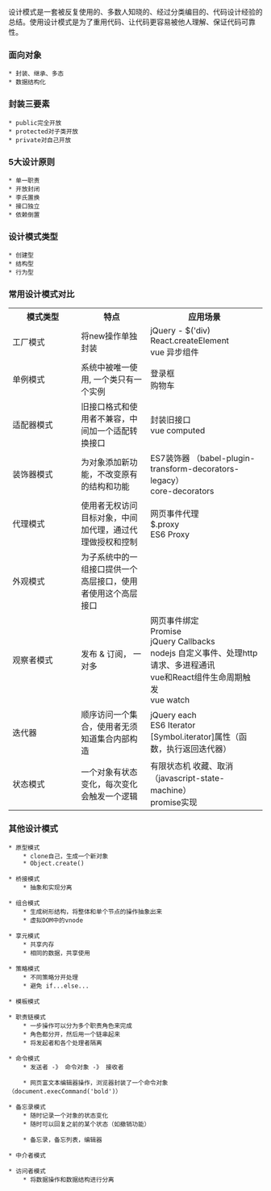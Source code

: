 设计模式是一套被反复使用的、多数人知晓的、经过分类编目的、代码设计经验的总结。使用设计模式是为了重用代码、让代码更容易被他人理解、保证代码可靠性。



### 面向对象
    * 封装、继承、多态
    * 数据结构化

### 封装三要素
    * public完全开放
    * protected对子类开放
    * private对自己开放

###  5大设计原则
    * 单一职责
    * 开放封闭
    * 李氏置换
    * 接口独立
    * 依赖倒置


###  设计模式类型
    * 创建型
    * 结构型
    * 行为型


### 常用设计模式对比
<table>
<tr>
 <th width="120">模式类型</th>
 <th>特点</th>
  <th>应用场景</th>
</tr>
<tr>
  <td>工厂模式</td>
  <td>将new操作单独封装</td>
  <td>jQuery - $('div)<br>
      React.createElement<br>
      vue 异步组件<br></td>
</tr>
<tr>
  <td>单例模式</td>
  <td> 系统中被唯一使用, 一个类只有一个实例</td>
  <td>登录框<br>
          购物车</td>
</tr>
<tr>
  <td>适配器模式</td>
  <td>旧接口格式和使用者不兼容，中间加一个适配转换接口  </td>
  <td>封装旧接口<br>
           vue computed</td>
</tr>
<tr>
  <td>装饰器模式</td>
  <td>   为对象添加新功能，不改变原有的结构和功能</td>
  <td>     ES7装饰器 （babel-plugin-transform-decorators-legacy）<br>
         core-decorators</td>
</tr>
<tr>
  <td>代理模式</td>
  <td> 使用者无权访问目标对象，中间加代理，通过代理做授权和控制 </td>
  <td> 网页事件代理<br>
                 $.proxy<br>
                 ES6 Proxy</td>
</tr>
<tr>
  <td>外观模式</td>
  <td>为子系统中的一组接口提供一个高层接口，使用者使用这个高层接口</td>
  <td></td>
</tr>
<tr>
  <td>观察者模式</td>
  <td>   发布 & 订阅， 一对多</td>
  <td>  网页事件绑定<br>
               Promise<br>
               jQuery Callbacks<br>
               nodejs 自定义事件、处理http请求、多进程通讯<br>
               vue和React组件生命周期触发<br>
               vue watch</td>
</tr>
<tr>
  <td>迭代器</td>
  <td>  顺序访问一个集合，使用者无须知道集合内部构造</td>
  <td> jQuery each<br>
              ES6 Iterator [Symbol.iterator]属性（函数，执行返回迭代器）</td>
</tr>
<tr>
  <td>状态模式</td>
  <td> 一个对象有状态变化，每次变化会触发一个逻辑
  </td>
  <td>  有限状态机 收藏、取消（javascript-state-machine）<br>
         promise实现</td>
</tr>
</table>

   


  

### 其他设计模式

    * 原型模式
        * clone自己，生成一个新对象
        * Object.create()
    
    * 桥接模式
        * 抽象和实现分离
    
    * 组合模式
        * 生成树形结构，将整体和单个节点的操作抽象出来
        * 虚拟DOM中的vnode
    
    * 享元模式
        * 共享内存
        * 相同的数据，共享使用
    
    * 策略模式
        * 不同策略分开处理
        * 避免 if...else...
    
    * 模板模式

    * 职责链模式
        * 一步操作可以分为多个职责角色来完成
        * 角色都分开，然后用一个链串起来
        * 将发起者和各个处理者隔离

    * 命令模式
        * 发送者 -》 命令对象 -》 接收者
        
        * 网页富文本编辑器操作，浏览器封装了一个命令对象（document.execCommand('bold')）

    * 备忘录模式
        * 随时记录一个对象的状态变化
        * 随时可以回复之前的某个状态（如撤销功能）
        
        * 备忘录，备忘列表，编辑器

    * 中介者模式

    * 访问者模式
        * 将数据操作和数据结构进行分离
